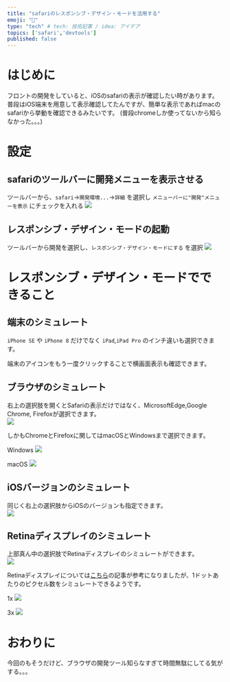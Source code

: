 ```yaml
---
title: "safariのレスポンシブ・デザイン・モードを活用する"
emoji: "🧭"
type: "tech" # tech: 技術記事 / idea: アイデア
topics: ['safari','devtools']
published: false
---
```


# はじめに

フロントの開発をしていると、iOSのsafariの表示が確認したい時があります。  
普段はiOS端末を用意して表示確認してたんですが、簡単な表示であればmacのsafariから挙動を確認できるみたいです。
(普段chromeしか使ってないから知らなかった。。。)

# 設定

## safariのツールバーに開発メニューを表示させる

ツールバーから、`safari`→`開発環境...`→`詳細` を選択し `メニューバーに"開発"メニューを表示` にチェックを入れる
![](https://storage.googleapis.com/zenn-user-upload/ed25a3d8ff73-20220727.png)

## レスポンシブ・デザイン・モードの起動

ツールバーから開発を選択し、`レスポンシブ・デザイン・モードにする` を選択
![](https://storage.googleapis.com/zenn-user-upload/e2a3ea9c01a9-20220727.png)

# レスポンシブ・デザイン・モードでできること

## 端末のシミュレート

`iPhone SE` や `iPhone 8` だけでなく `iPad`,`iPad Pro` のインチ違いも選択できます。


端末のアイコンをもう一度クリックすることで横画面表示も確認できます。

## ブラウザのシミュレート
右上の選択肢を開くとSafariの表示だけではなく、MicrosoftEdge,Google Chrome, Firefoxが選択できます。  
![](https://storage.googleapis.com/zenn-user-upload/b44bd7e47664-20220727.png)

しかもChromeとFirefoxに関してはmacOSとWindowsまで選択できます。  

Windows
![](https://storage.googleapis.com/zenn-user-upload/0cb9af3b30b4-20220727.png)

macOS
![](https://storage.googleapis.com/zenn-user-upload/7a5088066fdb-20220727.png)

## iOSバージョンのシミュレート

同じく右上の選択肢からiOSのバージョンも指定できます。  
![](https://storage.googleapis.com/zenn-user-upload/512dcb61c728-20220727.png)

## Retinaディスプレイのシミュレート

上部真ん中の選択肢でRetinaディスプレイのシミュレートができます。  
![](https://storage.googleapis.com/zenn-user-upload/4fb651e9e882-20220728.png)

Retinaディスプレイについては[こちら](https://www.koushinclub.com/blog/2038.html)の記事が参考になりましたが、1ドットあたりのピクセル数をシミュレートできるようです。  

1x
![](https://storage.googleapis.com/zenn-user-upload/668a6515c13a-20220728.png)

3x
![](https://storage.googleapis.com/zenn-user-upload/668a6515c13a-20220728.png)

# おわりに

今回のもそうだけど、ブラウザの開発ツール知らなすぎて時間無駄にしてる気がする。。。
